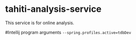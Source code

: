 # tahiti-analysis-service
This service is for online analysis.

#Intellij program arguments
`--spring.profiles.active=tdbDev`
